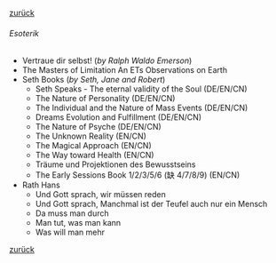[zurück](生活/书籍/bueche)

###### Esoterik

- Vertraue dir selbst! (*by Ralph Waldo Emerson*)
- The Masters of Limitation An ETs Observations on Earth
- Seth Books (*by Seth, Jane and Robert*)
  - Seth Speaks - The eternal validity of  the Soul (DE/EN/CN)
  - The Nature of Personality (DE/EN/CN)
  - The Individual and the Nature of Mass Events (DE/EN/CN)
  - Dreams Evolution and Fulfillment (DE/EN/CN)
  - The Nature of Psyche (DE/EN/CN)
  - The Unknown Reality (EN/CN)
  - The Magical Approach (EN/CN)
  - The Way toward Health (EN/CN)
  - Träume und Projektionen des Bewusstseins
  - The Early Sessions Book 1/2/3/5/6  (缺 4/7/8/9) (EN/CN)
- Rath Hans
  - Und Gott sprach, wir müssen reden
  - Und Gott sprach, Manchmal ist der Teufel auch nur ein Mensch
  - Da muss man durch
  - Man tut, was man kann
  - Was will man mehr



[zurück](生活/书籍/bueche)